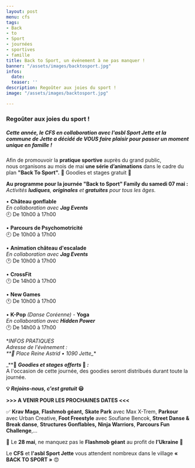 ```yaml
---
layout: post
menu: cfs
tags:
- Back
- to
- Sport
- journées
- sportives
- famille
title: Back to Sport, un événement à ne pas manquer !
banner: "/assets/images/backtosport.jpg"
infos:
  date: 
  teaser: ''
description: Regoûter aux joies du sport !
image: "/assets/images/backtosport.jpg"

---
```

### **Regoûter aux joies du sport !**

##### Cette année, le **CFS** en collaboration avec **l'asbl Sport Jette** et la **commune de Jette** a décidé de **VOUS** faire plaisir pour passer un moment **unique** en famille !  
Afin de promouvoir la **pratique sportive** auprès du grand public,  
nous organisons au mois de mai **une série d’animations** dans le cadre du plan **"Back To Sport".** 🎁 Goodies et stages gratuit 🤩

**Au programme pour la journée "Back to Sport" Family du samedi 07 mai :**  
_Activités **ludiques**, **originales** et **gratuites** pour tous les âges._

• **Château gonflable**  
_En collaboration avec **Jag Events**_  
🕘 De 10h00 à 17h00

• **Parcours de Psychomotricité**  
🕘 De 10h00 à 17h00

• **Animation château d'escalade**  
_En collaboration avec **Jag Events**_  
🕐 De 10h00 à 17h00

• **CrossFit**  
🕛 De 14h00 à 17h00

• **New Games**  
🕚 De 10h00 à 17h00

• **K-Pop** _(Danse Coréenne)_ - **Yoga**  
_En collaboration avec **Hidden Power**_  
🕐 De 14h00 à 17h00

\**INFOS PRATIQUES  
_Adresse de l'évènement :  
**_📍 Place Reine Astrid • 1090 Jette_**

_**🎁 **_Goodies et stages offerts_ 🤩 _:_**  
A l'occasion de cette journée, des goodies seront distribués durant toute la journée.

**💡 _Rejoins-nous, c'est gratuit_ 😃**

**>>> A VENIR POUR LES PROCHAINES DATES <<<**

✅ **Krav Maga**, **Flashmob géant,** **Skate Park** avec Max X-Trem, **Parkour** avec Urban Creative, **Foot Freestyle** avec Soufiane Bencok, **Street Danse & Break danse**, **Structures Gonflables,** **Ninja Warriors**, **Parcours Fun Challenge**,...

💙 Le **28 mai**, ne manquez pas le **Flashmob géant** au profit de **l’Ukraine** 💛

Le **CFS** et **l'asbl Sport Jette** vous attendent nombreux dans le village **« BACK TO SPORT »** 😍